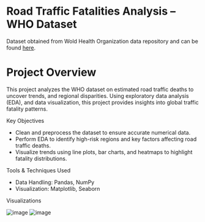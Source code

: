 # Road Traffic Fatalities Analysis – WHO Dataset
Dataset obtained from Wold Health Organization data repository and can be found [here](https://apps.who.int/gho/data/view.main.RoadTrafficDeathREG?lang=en).

# Project Overview

This project analyzes the WHO dataset on estimated road traffic deaths to uncover trends, and regional disparities. Using exploratory data analysis (EDA), and data visualization, this project provides insights into global traffic fatality patterns.

Key Objectives

- Clean and preprocess the dataset to ensure accurate numerical data.
- Perform EDA to identify high-risk regions and key factors affecting road traffic deaths.
- Visualize trends using line plots, bar charts, and heatmaps to highlight fatality distributions.

Tools & Techniques Used

- Data Handling: Pandas, NumPy
- Visualization: Matplotlib, Seaborn

Visualizations

![image](https://github.com/user-attachments/assets/50350750-e7d1-4655-ab0e-b0ac640f563f)
![image](https://github.com/user-attachments/assets/c62d1f48-e410-4c76-84d8-a85d10b8813c)


